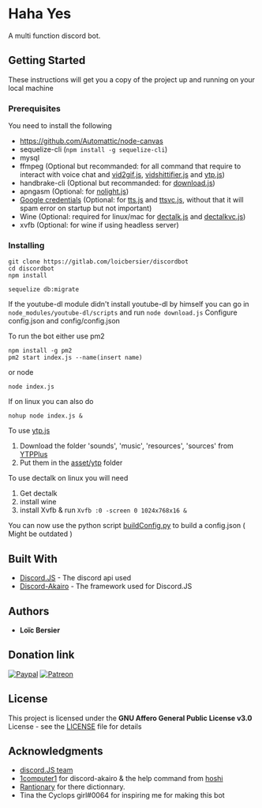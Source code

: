 # Haha Yes

A multi function discord bot.

## Getting Started

These instructions will get you a copy of the project up and running on your local machine

### Prerequisites

You need to install the following


* https://github.com/Automattic/node-canvas
* sequelize-cli (``npm install -g sequelize-cli``)
* mysql
* ffmpeg (Optional but recommanded: for all command that require to interact with voice chat and [vid2gif.js](commands/utility/vid2gif.js), [vidshittifier.js](commands/fun/vidshittifier.js) and [ytp.js](commands/fun/ytp.js))
* handbrake-cli (Optional but recommanded: for [download.js](commands/utility/download.js))
* apngasm (Optional: for [nolight.js](commands/images/nolight.js))
* [Google credentials](https://cloud.google.com/docs/authentication/getting-started) (Optional: for [tts.js](commands/fun/tts/tts.js) and [ttsvc.js](commands/fun/tts/ttsvc.js), without that it will spam error on startup but not important)
* Wine (Optional: required for linux/mac for [dectalk.js](commands/fun/tts/dectalk.js) and [dectalkvc.js](commands/fun/tts/dectalkvc.js))
* xvfb (Optional: for wine if using headless server)

### Installing
```
git clone https://gitlab.com/loicbersier/discordbot
cd discordbot
npm install

sequelize db:migrate
```

If the youtube-dl module didn't install youtube-dl by himself you can go in ``node_modules/youtube-dl/scripts`` and run ``node download.js``
Configure config.json and config/config.json

To run the bot either use pm2
```
npm install -g pm2
pm2 start index.js --name(insert name)
```
or node
```
node index.js
```
If on linux you can also do
```
nohup node index.js &
```

To use [ytp.js](commands/fun/ytp.js)
1. Download the folder 'sounds', 'music', 'resources', 'sources' from [YTPPlus](https://github.com/philosophofee/YTPPlus)
2. Put them in the [asset/ytp](asset/ytp) folder

To use dectalk on linux you will need
1. Get dectalk 
2. install wine
3. install Xvfb & run `Xvfb :0 -screen 0 1024x768x16 &`

You can now use the python script [buildConfig.py](buildConfig.py) to build a config.json ( Might be outdated )

## Built With

* [Discord.JS](https://github.com/discordjs/discord.js) - The discord api used
* [Discord-Akairo](https://github.com/1Computer1/discord-akairo) - The framework used for Discord.JS

## Authors

* **Loïc Bersier**

## Donation link

[![Paypal](https://www.paypalobjects.com/en_US/CH/i/btn/btn_donateCC_LG.gif)](https://www.paypal.com/paypalme2/supositware/)
[![Patreon](https://c5.patreon.com/external/logo/become_a_patron_button.png)](https://www.patreon.com/bePatron?u=15330358)

## License

This project is licensed under the **GNU Affero General Public License v3.0** License - see the [LICENSE](LICENSE) file for details

## Acknowledgments

* [discord.JS team](https://github.com/discordjs/discord.js)
* [1computer1](https://github.com/1Computer1/) for discord-akairo & the help command from [hoshi](https://github.com/1Computer1/hoshi)
* [Rantionary](https://github.com/RantLang/Rantionary) for there dictionnary.
* Tina the Cyclops girl#0064 for inspiring me for making this bot
